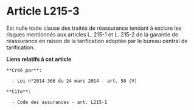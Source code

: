 # Article L215-3

Est nulle toute clause des traités de réassurance tendant à exclure les risques mentionnés aux articles L. 215-1 et L. 215-2
de la garantie de réassurance en raison de la tarification adoptée par le bureau central de tarification.

**Liens relatifs à cet article**

	**Créé par**:

	  - Loi n°2014-366 du 24 mars 2014 - art. 58 (V)

	**Cite**:

	  - Code des assurances - art. L215-1
